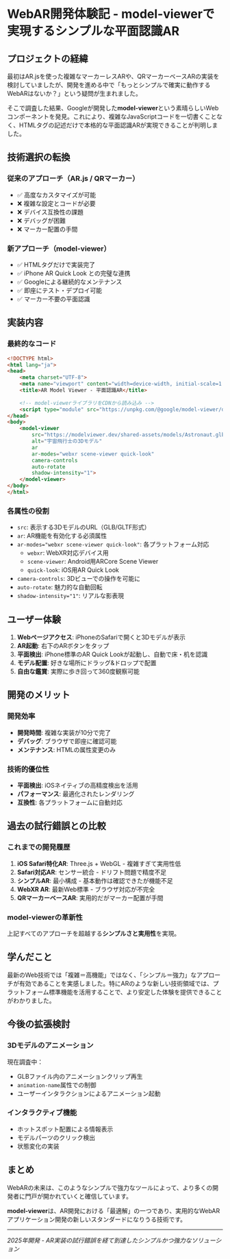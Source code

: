 # WebAR開発体験記 - model-viewerで実現するシンプルな平面認識AR

## プロジェクトの経緯

最初はAR.jsを使った複雑なマーカーレスARや、QRマーカーベースARの実装を検討していましたが、開発を進める中で「もっとシンプルで確実に動作するWebARはないか？」という疑問が生まれました。

そこで調査した結果、Googleが開発した**model-viewer**という素晴らしいWebコンポーネントを発見。これにより、複雑なJavaScriptコードを一切書くことなく、HTMLタグの記述だけで本格的な平面認識ARが実現できることが判明しました。

## 技術選択の転換

### 従来のアプローチ（AR.js / QRマーカー）
- ✅ 高度なカスタマイズが可能
- ❌ 複雑な設定とコードが必要
- ❌ デバイス互換性の課題
- ❌ デバッグが困難
- ❌ マーカー配置の手間

### 新アプローチ（model-viewer）
- ✅ HTMLタグだけで実装完了
- ✅ iPhone AR Quick Look との完璧な連携
- ✅ Googleによる継続的なメンテナンス
- ✅ 即座にテスト・デプロイ可能
- ✅ マーカー不要の平面認識

## 実装内容

### 最終的なコード
```html
<!DOCTYPE html>
<html lang="ja">
<head>
    <meta charset="UTF-8">
    <meta name="viewport" content="width=device-width, initial-scale=1.0">
    <title>AR Model Viewer - 平面認識AR</title>
    
    <!-- model-viewerライブラリをCDNから読み込み -->
    <script type="module" src="https://unpkg.com/@google/model-viewer/dist/model-viewer.min.js"></script>
</head>
<body>
    <model-viewer
        src="https://modelviewer.dev/shared-assets/models/Astronaut.glb"
        alt="宇宙飛行士の3Dモデル"
        ar
        ar-modes="webxr scene-viewer quick-look"
        camera-controls
        auto-rotate
        shadow-intensity="1">
    </model-viewer>
</body>
</html>
```

### 各属性の役割
- `src`: 表示する3DモデルのURL（GLB/GLTF形式）
- `ar`: AR機能を有効化する必須属性
- `ar-modes="webxr scene-viewer quick-look"`: 各プラットフォーム対応
  - `webxr`: WebXR対応デバイス用
  - `scene-viewer`: Android用ARCore Scene Viewer
  - `quick-look`: iOS用AR Quick Look
- `camera-controls`: 3Dビューでの操作を可能に
- `auto-rotate`: 魅力的な自動回転
- `shadow-intensity="1"`: リアルな影表現

## ユーザー体験

1. **Webページアクセス**: iPhoneのSafariで開くと3Dモデルが表示
2. **AR起動**: 右下のARボタンをタップ
3. **平面検出**: iPhone標準のAR Quick Lookが起動し、自動で床・机を認識
4. **モデル配置**: 好きな場所にドラッグ&ドロップで配置
5. **自由な鑑賞**: 実際に歩き回って360度観察可能

## 開発のメリット

### 開発効率
- **開発時間**: 複雑な実装が10分で完了
- **デバッグ**: ブラウザで即座に確認可能
- **メンテナンス**: HTMLの属性変更のみ

### 技術的優位性
- **平面検出**: iOSネイティブの高精度検出を活用
- **パフォーマンス**: 最適化されたレンダリング
- **互換性**: 各プラットフォームに自動対応

## 過去の試行錯誤との比較

### これまでの開発履歴
1. **iOS Safari特化AR**: Three.js + WebGL - 複雑すぎて実用性低
2. **Safari対応AR**: センサー統合 - ドリフト問題で精度不足
3. **シンプルAR**: 最小構成 - 基本動作は確認できたが機能不足
4. **WebXR AR**: 最新Web標準 - ブラウザ対応が不完全
5. **QRマーカーベースAR**: 実用的だがマーカー配置が手間

### model-viewerの革新性
上記すべてのアプローチを超越する**シンプルさと実用性**を実現。

## 学んだこと

最新のWeb技術では「複雑＝高機能」ではなく、「シンプル＝強力」なアプローチが有効であることを実感しました。特にARのような新しい技術領域では、プラットフォーム標準機能を活用することで、より安定した体験を提供できることがわかりました。

## 今後の拡張検討

### 3Dモデルのアニメーション
現在調査中：
- GLBファイル内のアニメーションクリップ再生
- `animation-name`属性での制御
- ユーザーインタラクションによるアニメーション起動

### インタラクティブ機能
- ホットスポット配置による情報表示
- モデルパーツのクリック検出
- 状態変化の実装

## まとめ

WebARの未来は、このようなシンプルで強力なツールによって、より多くの開発者に門戸が開かれていくと確信しています。

**model-viewer**は、AR開発における「最適解」の一つであり、実用的なWebARアプリケーション開発の新しいスタンダードになりうる技術です。

---

*2025年開発 - AR実装の試行錯誤を経て到達したシンプルかつ強力なソリューション*